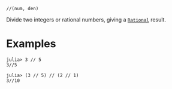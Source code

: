 ```
//(num, den)
```

Divide two integers or rational numbers, giving a [`Rational`](@ref) result.

# Examples

```jldoctest
julia> 3 // 5
3//5

julia> (3 // 5) // (2 // 1)
3//10
```
